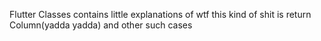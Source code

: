 Flutter Classes
        contains little explanations of wtf this kind of shit is
                return Column(yadda yadda) and other such cases